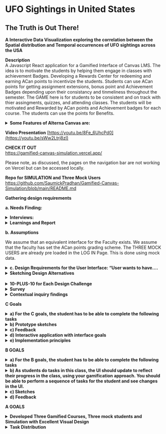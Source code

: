# UFO Sightings in United States
## The Truth is Out There!


**A Interactive Data Visualization exploring the correlation between the Spatial distribution and Temporal occurrences of UFO sightings across the USA**




**Description**
<br>
A Javascript React application for a Gamified Interface of Canvas LMS. The idea is to motivate the students by helping them engage in classes with achievement Badges. Developing a Rewards Center for redeeming and earning ACan points to incentivize the students. Students can use ACan points for getting assignment extensions, bonus point and Achievement Badges depending upon their consistancy and tinmeliness throughout the semester. The GAME here is for students to be consistent and on track with thier assingments, quizzes, and attending classes. The students will be motivated and Rewarded by ACan points and Achievement badges for each course. The students can use the points for Benefits. 

<details>
<summary><b> Some Features of Alterna Canvas are: </b></summary>


 •	 Students will be awarded the ACan points based on their past performance. 
 
 •	 Their is a Reward Center showing the Credit and Debit in Points.
 
 •	 The courses are listed at Levels (instead of Weeks). 
 
 •	 A Task Triumph Zone (aka To Do List) helps students be on top of their course work. 
 
 •	 Calendar helps visualize their tasks and tick them off to complete them and earn ACan points. 
 
 •	 Attending Zoom classes also gives them points. 
 
 •	 The course work is organized in terms of Weekly (Level Based) modules. 
 
 •	 Students can access their Assignemnts and quizes by redeeming points too. 
 
 •	 There is an Announcement Page for seeing the Latest Announcemnts Organized by Classes. 
 
 •	 The grade Book shows the weighted Grade and also refelcts the Acan Points. 
 
 •	 The Progress page helps students visualize their progress with ACan Points and Badges.

 </details>

**Video Presentation**
[https://youtu.be/8Fe_6UhcPd0](https://youtu.be/sWw2Ltrj8zI)

**CHECK IT OUT** <br>
https://gamified-canvas-simulation.vercel.app/

Please note, as discussed, the pages on the navigation bar are not working on Vercel but can be accessed locally. 

**Repo for SIMULATION and Three Mock Users** <br>
https://github.com/SaumickPradhan/Gamified-Canvas-Simulation/blob/main/README.md

**Gathering design requirements**

**a. Needs Finding:**
<details>
<summary> <b>Interviews:</b> </summary>


Interview 1 (Jenna Lowes, pre-med, sophomore at the University of Cincinnati) 
 
#### How do you access your assignments and plan to complete them in time? 
Jenna utilizes the built-in planning features on Canvas such as the to-do list to manage her workload effectively. She organizes her tasks using those features to complete her work on time. 
#### How do you motivate yourself to complete your assignments? 
Jenna stays motivated to complete her assignments by ensuring that she performs a self-care routine every day to de-stress from her heavy workload as a pre-med major.  
#### How do you ask for help when you are stuck? 
When Jenna is stuck, she makes use of Canvas's communication tools, such as discussion forums and messaging, to seek assistance from both peers and instructors. 
#### How do you feel about the assignment submission windows in Canvas? 
Jenna thinks the assignment submission window on Canvas is easy to navigate, but maybe having a clear feedback window would be useful, especially after an exam. 
#### Do you like how you are able to submit your exams? 
Jenna appreciates the flexibility of Canvas's submission windows, especially for exams, but she does not like how sometimes she is unsure if her exam has been submitted. 
#### What do you think could have been better with the way you submit your assignments? 
Jenna believes that providing clearer feedback after submitting an assignment would help. 
#### To what extent do you feel you are able to ask for help through Canvas – Be it your peers or your instructors? 
Canvas offers robust communication channels, making it easy for Jenna to seek help from peers and instructors when needed. 
#### How do you feel about being incentivized to play games on Canvas for extra credit? 
Jenna finds the idea of being incentivized to play games for extra credit in the alternate Canvas version motivating, as she feels like she would appreciate an extension on some of her assignments. 
#### What games do you play to relax from work/exams? 
Jenna usually plays idle games such as Sims to relax from work. 
#### To what extent do rewards and penalties in games motivate you? 
Rewards and penalties in games, especially the opportunity to earn extra credit on Canvas, would effectively motivate Jenna to stay engaged and complete tasks. 
 
 
 
Interview 2 (Vic Patel, Information Technology, junior at the University of Cincinnati) 
 
#### How do you access your assignments and plan to complete them in time? 
Vic typically accesses assignments on Canvas by logging in, finding the course page, and checking the assignments tab. He often sets reminders to stay on top of his workload. 
#### How do you motivate yourself to complete your assignments? 
Vic motivates himself by breaking assignments into smaller chunks and rewarding himself with breaks or treats after completing portions of the work. 
#### How do you ask for help when you are stuck? 
When Vic gets stuck, he asks help either by posting questions on the discussion forum or emailing his instructor. 
#### How do you feel about the assignment submission windows in Canvas? 
Vic generally finds the assignment submission windows in Canvas acceptable, as it is flexible. 
#### Do you like how you are able to submit your exams? 
Vic appreciates the convenience of submitting exams through Canvas, as it gives him control over his testing environment. 
#### What do you think could have been better with the way you submit your assignments? 
Vic believes that improving the clarity of the assignment submission process, particularly for file uploads and multiple attachments. 
#### To what extent do you feel you are able to ask for help through Canvas – Be it your peers or your instructors? 
Vic feels that Canvas is a valuable platform for seeking help, both from peers and instructors, through discussion boards, emails, and direct messaging. 
#### How do you feel about being incentivized to play games on Canvas for extra credit? 
 Vic thinks that incentivizing games on Canvas for extra credit is a fun idea that can motivate students who enjoy gaming. 
#### What games do you play to relax from work/exams? 
To relax, Vic enjoys playing games like Minecraft and Among Us, which helps him unwind and take a break from work and exams. 
#### To what extent do rewards and penalties in games motivate you? 
In terms of motivation, rewards and penalties in games can be a significant factor for Vic. He finds them very motivating and enjoys the sense of achievement and progress that comes with earning rewards in games. 
 
 
 
Interview-3: Aerospace Engineering major first-year student at UC Davis
  
#### How do you access your assignments and plan to complete them in time? 
I access my assignments on Canvas by logging into my account and navigating to the specific course where the assignment is located. Usually, the assignments are listed in a dedicated section or under a specific tab. To plan for completing them on time, I usually create a digital calendar on Google, which my university uses predominantly, to keep track of assignment due dates and prioritize them accordingly. The Canvas calendar is useful for this as well! 
#### How do you motivate yourself to complete your assignments? 
Motivation can be a tricky challenge, especially for challenging assignments. I find that breaking down the tasks into smaller, manageable parts helps. Additionally, I try to remind myself of my long-term goals and how completing assignments is essential for my academic success. Sometimes, I join study groups or work with my classmates and friends to stay motivated and accountable.  
#### How do you ask for help when you are stuck? 
Canvas provides several ways to ask for help. I can use discussion boards, send messages to instructors or friends, or even attend the TA or instructor office hours. When I'm stuck on a specific assignment, I usually start by posting a question on the discussion board or sending a message to the instructor. If I don't receive a timely response, I reach out to my friends for help. 
  
#### How do you feel about the assignment submission windows in Canvas? 
I find the assignment submission windows in Canvas to be reasonable. They typically provide adequate time for completing and submitting assignments. However, it's important to keep track of these windows, as missing a deadline can result in penalties.  
  
####  Do you like how you are able to submit your exams? 
Submitting exams on Canvas is straightforward. I appreciate the convenience of being able to complete exams digitally and receive instant feedback in some cases. However, it can be stressful, especially for high-stakes exams, as there is often a time limit. The exams with free-response questions especially, are the ones that are the most stressful because I don’t know how the professor or TA will grade it. 
  
 
#### What do you think could have been better with the way you submit your assignments? 
One improvement could be providing clearer instructions for assignment submissions on Canvas. Sometimes, the process can be confusing, especially for new students. It would also be helpful if Canvas allowed for multiple file uploads in a more user-friendly manner. I hate having to click the “Add File” button like 10 times for 10 different files. It would have been so much easier to submit my assignments if I could select multiple files in one go!  
  
#### To what extent do you feel you are able to ask for help through Canvas – Be it your peers or your instructors? 
I generally feel that Canvas offers several ways to ask for help, both from peers and instructors. The discussion boards and messaging system are useful for reaching out to instructors and classmates. However, the effectiveness of the help received varies based on the responsiveness of instructors and the willingness of peers to assist, which has fortunately been good so far. 
  
#### How do you feel about being incentivized to play games on Canvas for extra credit? 
I think the idea of incentivizing students to play games on Canvas for extra credit is very intriguing. It can be a fun and engaging way to earn additional points. I would definitely be interested in seeing this on my Canvas. It would make the entire process of using Canvas much more fun, in my opinion. I am also intrigued to know how this would be implemented! 
  
#### What games do you play to relax from work/exams? 
I often play casual mobile games to relax, such as puzzle games such as the 2048 game and strategy games like chess. These provide a break from academics and help me unwind after a long day. Sometimes, I also engage in physical activities or sports to de-stress. I also play games like Clash of Clans and Call of Duty, which are a little time-consuming, so I usually play them before bed for like an hour or so. 
  
#### To what extent do rewards and penalties in games motivate you? 
Rewards motivate me to keep playing the game for longer, and it also makes it much more fun to engage in a friendly competition with my friends to see who has the most rewards. Penalties, on the other hand, are quite disheartening, for the lack of a better word. I hate penalties! They are a buzzkill for me to be honest. But they enable me to see what I did wrong, so I can avoid doing that the next time I play the game, which often leads to more rewards! So, yeah, rewards are motivating! 
 
 
 
Interview-4: Computer Science major junior at UC 
 
#### How do you access your assignments and plan to complete them in time?  
Accessing assignments on Canvas is convenient. I typically log into my Canvas account and navigate to the respective course page. The assignment details, instructions, and due dates are readily available. To ensure I complete assignments on time, I use the Canvas Calendar to track assignment deadlines. This way, I can efficiently manage my time and prioritize tasks. Sometimes, even my friends remind me that an assignment’s due date is coming up, so that is another way I end up completing it on time! I often break down larger assignments into smaller tasks and allocate specific time slots for them. 
 
#### How do you motivate yourself to complete your assignments?  
Motivation can be a challenge, especially for complex programming assignments. To stay motivated, I often set personal goals and milestones for each assignment. Breaking the task into smaller, manageable parts makes it less daunting. I find that setting clear goals and focusing on the practical applications of what I'm learning can be highly motivating. Collaborating with my friends on group projects also adds an element of healthy competition and motivation. 
 
#### How do you ask for help when you are stuck?  
I try to look up the problems online, firstly, on sites like GeeksForGeeks or StackOverflow. If I 	can’t find anything there, I try to ask my friends if they know how to solve the problem. I also use the class Discord channel to discuss the problem with my classmates to see if they faced the same problem and how they solved it. The last resort is to ask the professor or TA about it. 
 
#### How do you feel about the assignment submission windows in Canvas?  
I think the assignment submission window on Canvas is good. It mentions everything I need to know about the assignment such as the instructions, due date details, the number of points it’s worth, etc. So, I would say it has sufficient information for me to turn in my assignment on time efficiently. I just wish I could select multiple files in one go! 
 
#### Do you like how you are able to submit your exams?  
Submitting exams on Canvas is straightforward, but it depends on the exam format. For multiple-choice or short-answer exams, I think Canvas is efficient. However, for coding questions or written exams involving equations and calculations, it could be improved to provide a more user-friendly text editor and ensure compatibility with various programming languages. 
 
#### What do you think could have been better with the way you submit your assignments?  
While Canvas is effective for assignment submission, it could be enhanced by providing a built-in code editor that supports multiple programming languages. Additionally, a plagiarism checker integrated into the submission process would be beneficial for maintaining academic integrity. Canvas could also improve the assignment submission process by allowing students to submit multiple code files more easily, as I mentioned earlier. This is especially important in computer science, where assignments often involve multiple code components. 
 
#### To what extent do you feel you are able to ask for help through Canvas – Be it your peers or your instructors?  
I think the Discussion Board on Canvas is helpful to some extent for asking questions, but people don’t use it too often, so I usually depend on the class communication channels such as Discord or GroupMe. Or I just email the professor directly, because often they are not aware of the conversation on the Discussion Board, or they have disabled it for the course! The discussions on Discord, GroupMe, and (sometimes) Canvas are particularly useful for sharing code snippets and troubleshooting. 
 
#### How do you feel about being incentivized to play games on Canvas for extra credit?  
Incentivizing games for extra credit is an interesting concept, especially if the games are designed to reinforce course content. It can make learning more engaging. However, the games should be thoughtfully integrated into the curriculum and align with the learning objectives. Playing games for extra credit could also be a source of motivation for people to study more if it involves using concepts learned in class to play it. 
 
#### What games do you play to relax from work/exams?   
I play games like Subway Surfers, Clash of Clans, Call of Duty, and Ludo, depending on my mood. I just use these games to relax after a busy day, so it’s probably just for a few minutes at the end of the day or after a stressful exam. I also enjoy multiplayer online games for relaxation. 
 
#### To what extent do rewards and penalties in games motivate you? 
Rewards and penalties in games can be motivating, especially when they are designed effectively. Earning points or achievements in games can be a satisfying way to track progress. Receiving in-game rewards or achieving high scores can also be a strong incentive to continue playing. Penalties, however, should be fair and not overly punitive, as excessive penalties can be demotivating. Personal preferences and the quality of game design play a significant role in how motivating rewards and penalties are. 
 
  
Interview-5: Brother, computer science graduate 
  
#### How do you access your assignments and plan to complete them in time? 
Accesses assignments on Canvas through a personal laptop, never mobile version. Has difficulty planning for assignments. Does not like Canvas’s calendar and To-Do system. Uses physical whiteboards as well as a personal calendar app to keep up with work. Likes this method due to reminders.  
#### How do you motivate yourself to complete your assignments? 
Says he is definitely a procrastinator. Stress is a big motivator. Usually only works ahead if it seems like he will be too busy. Breaks after bits of work help to make work easier. 
#### How do you ask for help when you are stuck? 
Doesn’t like how Canvas offers help. Usually searches randomly across the course page to find TA/office hours. Usually only searches online for answers or talks to a computer scientist's father. 
#### How do you feel about the assignment submission windows in Canvas? 
Hard deadlines can be stressful when pushing work to the last minute. But it is understandable that some sort of deadline should be in place. Doesn’t feel Canvas does good enough job reminding you of your assignments. 
#### Do you like how you are able to submit your exams? 
Depends on how the professor sets up the exam. Has had exams where once a question is submitted, can’t go back. Also doesn’t like exams that don’t show results in any way at end. No problem with honor system and cheating rules. 
#### What do you think could have been better with the way you submit your assignments? 
Reminders for assignments when they are due in 24 hours or maybe even more customizable options. Some sort of better way to organize upcoming assignments like a calendar app. 
#### To what extent do you feel you are able to ask for help through Canvas – Be it your peers or your instructors? 
Getting help through Canvas is ok. Has messaged teachers through messaging system and gotten responses. Seems like open discussion boards aren’t used. Never really messaged students except to form groups. 
#### How do you feel about being incentivized to play games on Canvas for extra credit? 
Normally there is no real incentive to get work done early, except for stress relief. Feels this could make him get more enthusiastic about starting and finishing work earlier. Wonders how to make it balanced for everyone. 
#### What games do you play to relax from work/exams? 
Enjoys strategy games like poker and chess. Spends a lot of time in fantastical games like Elden Ring. Really likes competitive games like Super Smash Bros 
#### To what extent do rewards and penalties in games motivate you? 
Definitely a big motivator for him. Even things such as numerical rankings or in-game achievements drive him to play more and harder. Spends lots of time trying to move online chess and smash ranking. Penalties can make him not want to play sometimes. Has quit for times after tough losses. 
 
Interview-6 : Roommate, Political Science graduate 
  
#### How do you access your assignments and plan to complete them in time? 
Checks the Canvas app on mobile phone regularly to keep up with assignment dates. Then completes assignments through personal laptop. Does not keep a calendar of upcoming assignments, only checks Canvas and remembers. 
#### How do you motivate yourself to complete your assignments? 
Has a hard time getting motivated but will usually stay on task once started. Likes to go to Coffee shop where they have nothing to do but work. Public can get loud and distracting, sometimes prefers quiet. 
#### How do you ask for help when you are stuck? 
Likes to check who is in class with them on Canvas to reach out about assignments/help. Same goes for contacting the professor, has reached out to them through Canvas. 
#### How do you feel about the assignment submission windows in Canvas? 
Usually not a problem for them. Sometimes an assignment or two slips through the cracks given how they keep track of assignments, but they get why deadlines are needed.  
#### Do you like how you are able to submit your exams? 
Does not like Canvas for exams. Gets very nervous for exams anyways, computer problems exasperate that. Only thing they like is typing essays for exams on Canvas instead of writing by hand.  
#### What do you think could have been better with the way you submit your assignments? 
Does not like assignment submission on Canvas. Is not a computer wiz and struggles mightily with converting file types for submissions. Usually ends up taking a while to do or needing help.  
#### To what extent do you feel you are able to ask for help through Canvas – Be it your peers or your instructors? 
Reached out to peers a good amount. Whether it is for access to class group messaging boards, or just help with assignments, they like group work. Never really reaches out to teacher through Canvas, only email.  
#### How do you feel about being incentivized to play games on Canvas for extra credit? 
Likes the idea but is nervous for all non gamers who might be at a disadvantage. Feels not every student might be able to make the most of this system. Thinks giving out more chances for extra credit is good.  
#### What games do you play to relax from work/exams? 
Not a big gamer at all. Only really ever plays the Sims to relax. Sometimes likes to play Candy Crush. Not familiar with most game systems/conventions. 
#### To what extent do rewards and penalties in games motivate you? 
In the games they do play, rewards and penalties are motivating. Gets sad when Sims die, and thinks beating difficult challenges is very rewarding. Thinks it could be good to get more students excited about work. 
 
</details>

<details> 
  <summary><b>Learnings and Report</b></summary>
  
#### What is their method to solve their problems and questions during the assignment completion window?  
A lot of students check the To-do or Assignments pages to keep track of deadlines. A lot of students use a personal calendar to assist with this. Some students use Canvas’s calendar and reminder system, but not all students were aware of the functionalities of this 
#### We will be observing how they work with other peers. How do they use the different features on Canvas and what buttons or pages do they use the most?  
Students spend a lot of time on the courses page, looking at all sorts of course related information there. Different majors use different connectivity features like discussion boards in different amounts. Lots of students like to reach out to each other for group work. 
#### What is their motivation to open canvas and why would they prefer the desktop version over the mobile version or vice versa? 
Some students check canvas regularly for announcements, assignment updates, or sanity checks. However, while some of this can be made easier on the go with the mobile app, students love the desktop version for actual work. 
#### What incentives will help students be motivated 
Students seem to be motivated by stress-relief, but not enough for most of them to get their work done in an early manner. Rankings, points, and medals do motivate gamers, but non-gamers can be motivated with deadline extension or extra credit 
#### Different types of assignments the user would encounter on Canvas 
Whether it is essays, exams, discussions, labs, or projects, all sorts of assignments are submitted through canvas. Different majors make different use of this. 
#### Canvas and students can benefit from a more intrinsically motivating teaching platform 
This definitely seems to be true. A lots of students mentioned procrastination or somewhat struggling with time management. Different forms of motivation could help with this problem. 
#### How students plan out their assignments and what strategies they use to stay on track – this would help us to figure out a way to improve our UI 
A lot of students check the To-do or Assignments pages to keep track of deadlines. A lot of students use a personal calendar to assist with this. Some students use Canvas’s calendar and reminder system, but not all students were aware of the functionalities of this 

</details>


**b.	Assumptions**

We assume that an equivalent interface for the Faculty exists. We assume that the faculty has set the ACan points grading scheme. The THREE MOCK USERS are already pre loaded in the LOG IN Page. This is done using mock data.

<details>
<summary><b>c.	Design Requirements for the User Interface: “User wants to have….</b></summary>

 •	Integrating Khan Academy’s pointing systems based on how well you do your work/ assignments.
 
 •	Redeeming points for extensions
 
 •	Penalizing for missed assignments etc.
 
 •	Game like UI that lets users practice similar questions for points
 
 •	Grade tracker to show progress
 
 •	Week modules will be levels
 
 •	Help section can be for asking help from the TA or professor
 
 •	Consider the mobile version of canvas as well

<b>Future Work:</b>

•	Create an integration with submission window

•	Have external connections to other Apps

•	Voice assistant integration with sound

•	User data analytics and feedback

</details>


<details>
<summary><b>Sketching Design Alternatives</b></summary>
<br>
The following are the design challenges we worked on initially:

1. Balancing Motivation Styles:
      - Design a system that caters to both competitive and collaborative learners. How can you
motivate students who thrive on competition while also supporting those who prefer a
cooperative approach?

2. Ensuring Accessibility:
      - How can you make the gamified elements accessible to all students, including those with
disabilities? Ensure that the gamification doesn't exclude any users.

3. Preventing Cheating:
      - How can you prevent students from gaming the system by exploiting the gamified elements
to earn unearned rewards or points?

4. Data Privacy and Security:
      - How do you protect sensitive student data when implementing gamification? Ensure that
data privacy and security are maintained.

5. Maintaining Engagement Over Time:
      - How can you design gamification elements that remain engaging throughout an entire
course or semester, rather than losing their appeal after a short period?

6. Feedback Frequency:
      - Determine the optimal frequency of feedback to keep students engaged without
overwhelming them with constant notifications and rewards.

7. Cross-Course Integration:
      - How can you ensure that gamification elements work seamlessly across various courses and
subjects, providing a consistent experience for students?

8. Alignment with Learning Objectives:
      - Ensure that the gamified elements align with the learning objectives of each course. How do
you strike a balance between fun and educational value?

9. Encouraging Self-Regulation:
      - Design challenges that encourage students to become more self-regulated in their learning.
How can you motivate them to set and manage their goals effectively?

10. Testing and Feedback Mechanism:
      - How will you gather feedback from students on the effectiveness of the gamification
elements? Develop a system to collect and act on this feedback.


</details>

<br>

<details>
<summary><b>10-PLUS-10 for Each Design Challenge</b></summary>
  
<details><summary><b>
 <br>
1. Balancing Motivation Styles:
Design a system that caters to both competitive and collaborative learners. How can you
motivate students who thrive on competition while also supporting those who prefer a
cooperative approach
</b></summary>

<img width="553" alt="image" src="https://github.com/SaumickPradhan/Gamified-Canvas-ACan/assets/90214774/6db6e96c-d152-4943-9951-42848fbd8d84">

<img width="553" alt="image" src="https://github.com/SaumickPradhan/Gamified-Canvas-ACan/assets/90214774/30233907-a0a7-4554-8992-f661f429668c">

<img width="519" alt="image" src="https://github.com/SaumickPradhan/Gamified-Canvas-ACan/assets/90214774/f85bc74c-027d-4f12-b47a-ed97bde295bd">

<img width="522" alt="image" src="https://github.com/SaumickPradhan/Gamified-Canvas-ACan/assets/90214774/a52b292d-3a19-46ea-8ddb-046a51b96d4e">

<img width="576" alt="image" src="https://github.com/SaumickPradhan/Gamified-Canvas-ACan/assets/90214774/60d22d08-90b9-4d7a-bef7-2e5fa5a94219">

<img width="524" alt="image" src="https://github.com/SaumickPradhan/Gamified-Canvas-ACan/assets/90214774/7625a35a-0b21-4354-b017-b2670c9d78ec">

</details>


<details>
<summary><b>
 <br>
 2. Preventing Cheating:
How can you prevent students from gaming the system by exploiting the gamified elements
to earn unearned rewards or points?
</b></summary>
  
<img width="467" alt="image" src="https://github.com/SaumickPradhan/Gamified-Canvas-ACan/assets/90214774/3dddf896-4ab4-415a-b4e6-010f52ca2deb">

<img width="523" alt="image" src="https://github.com/SaumickPradhan/Gamified-Canvas-ACan/assets/90214774/3c11b6e0-359a-41e0-8e4b-e9e9b76dbf7f">

<img width="444" alt="image" src="https://github.com/SaumickPradhan/Gamified-Canvas-ACan/assets/90214774/b5c084f3-0487-48dd-9a4c-d0154750937e">

<img width="472" alt="image" src="https://github.com/SaumickPradhan/Gamified-Canvas-ACan/assets/90214774/d39a00fe-e495-4f27-a3db-52424bc8ed05">

<img width="514" alt="image" src="https://github.com/SaumickPradhan/Gamified-Canvas-ACan/assets/90214774/88f77f9d-6f38-42a6-91e2-cbd2cbd7986c">

<img width="540" alt="image" src="https://github.com/SaumickPradhan/Gamified-Canvas-ACan/assets/90214774/67722ab9-d1f0-46c5-9f8d-000011a7790c">

<img width="544" alt="image" src="https://github.com/SaumickPradhan/Gamified-Canvas-ACan/assets/90214774/888a434a-1966-4353-b5f8-624f6e408818">

<img width="518" alt="image" src="https://github.com/SaumickPradhan/Gamified-Canvas-ACan/assets/90214774/5b1fefb4-c559-4eda-a0a3-aa78e1ae6f25">

</details>

<details>
<summary><b> 
 <br>
 3. Encouraging Self-Regulation:
Design challenges that encourage students to become more self-regulated in their learning.
How can you motivate them to set and manage their goals effectively?
</b></summary>

  <img width="394" alt="image" src="https://github.com/SaumickPradhan/Gamified-Canvas-ACan/assets/90214774/da28239a-cb8a-490c-a9b0-e091ee8398cb">
  <img width="432" alt="image" src="https://github.com/SaumickPradhan/Gamified-Canvas-ACan/assets/90214774/ab21fd7f-ee67-472c-8d6c-cf3d02797f02">
  <img width="411" alt="image" src="https://github.com/SaumickPradhan/Gamified-Canvas-ACan/assets/90214774/dd2ab53a-52b3-4aed-89b8-16d8cb3ac739">
  <img width="487" alt="image" src="https://github.com/SaumickPradhan/Gamified-Canvas-ACan/assets/90214774/34393cf6-582a-4d0e-9f57-422225558720">
  <img width="505" alt="image" src="https://github.com/SaumickPradhan/Gamified-Canvas-ACan/assets/90214774/4f8cd174-0b1a-49c2-b3cf-9ca452c6d37b">
  <img width="515" alt="image" src="https://github.com/SaumickPradhan/Gamified-Canvas-ACan/assets/90214774/e28ee0eb-0b5a-4924-9cd3-5eef568dd7dc">
  <img width="518" alt="image" src="https://github.com/SaumickPradhan/Gamified-Canvas-ACan/assets/90214774/262049c0-1229-4a35-a724-528ca4ff41d0">

</details>

</details>



<details>
  
<summary><b>Survey</b></summary>

Based on the [survey results](https://docs.google.com/forms/d/1ah7xhf0GLVIWrIkYG_3vp5ohAKhmPAdxknChNqKiidE/edit#responses), the following inferences could be drawn about the general opinions of students regarding Canvas:

1. Frequency of Interaction with Canvas:
   - Response: More than once a day.
   - Analysis: The majority of users interact with Canvas frequently, indicating that it plays a significant role in their daily academic routine.

2. Purpose of Using Canvas:
   - Response: Assignments.
   - Analysis: Users primarily use Canvas for managing assignments.

3. Customization of Canvas:
   - Response: No customization.
   - Analysis: Most users have not customized Canvas, suggesting that the default settings might meet their needs.

4. Importance of Canvas in Daily Academic Routine:
   - Response: Very Important.
   - Analysis: Canvas is considered very important in the daily academic routine of the users.

5. Overall Satisfaction with Canvas:
   - Response: 9 (on a scale of 1 to 10).
   - Analysis: Users generally have a high level of satisfaction with Canvas.

6. Preferred Interface for Canvas:
   - Response: Web-based/Online.
   - Analysis: The majority prefer the web-based interface over the mobile interface.

7. Satisfaction with Canvas User Interface:
   - Analysis: Users find the Canvas interface functional and easy to use, but there are neutral responses to its visual appeal.

8. Motivation and Gamification:
   - Response: Users feel motivated when tasks are gamified, and they support the idea of redeeming points for special features.

9. Incentives for Using Canvas:
   - Response: Points, quest badges, redeem points for extensions.
   - Analysis: Users are interested in incentives like points and badges for using Canvas.

10. Customization Preferences:
    - Analysis: Users express interest in more customization features, including avatar customization and rewards for timely assignment submission.

11. Progress Tracking and Organization:
    - Analysis: Users generally find Canvas effective for tracking progress, staying organized, and managing assignments and due dates.

12. Canvas Features Liked and Disliked:
    - Likes: Not specified.
    - Dislikes: Not specified.
    - Analysis: More details are needed to identify specific features liked or disliked.

13. Difficult Tasks on Canvas:
    - Response: None specified.
    - Analysis: Users did not mention specific tasks that are difficult to complete on Canvas.

14. Desired Changes or Additions to Canvas:
    - Response: None specified.
    - Analysis: More information is needed to understand users' suggestions for improvements.

15. Additional Comments:
    - Response: The font, placement of classes, none.
    - Analysis: Users have provided some feedback on specific aspects of Canvas, including font and class placement. Further details could provide insights into areas for improvement.

Overall, the analysis suggests that users generally have a positive experience with Canvas, find it useful for managing assignments, and are interested in gamification and customization features. 
  
</details>


<details>
  
<summary><b>Contextual inquiry findings</b></summary>

#### 1.  Interviewed, Jenna Lowes is a second year pre-med major, who uses Canvas: 

When collaborating with colleagues, Jenna makes the most of Canvas as her primary platform for interaction. She actively participates in online discussions and group projects with other pre-med students along with sharing her insights. She also regularly participates in peer research groups created in Canvas to foster effective collaboration on complex topics. 
Some of the features that Jenna uses: 
Announcements: Jenna uses the Announcements page to keep herself updated on important course information, schedule changes, and significant announcements from instructors. 
Modules: To access course materials, lecture notes, and assignments in an organized manner, Jenna relies on the modules section. This approach helps Jenna maintain a structured and well-organized approach to her studies. 
Grades: Jenna frequently checks the grades tab to keep a close eye on her academic progress. This tool allows her to review her grades and receive feedback on her assignments and exams. She also uses the prediction feature in the grades section to ensure that she is getting the grade she deserves. 
Discussion Boards: Depending on the course, Jenna actively participates in discussion boards to engage with peers and instructors, pose thought-provoking questions, and share her valuable insights. 
Assignments: Jenna effectively employs the assignments page to submit her coursework and to stay well-informed about due dates and specific assignment requirements. 
  
When asked about her preference for the web version or the app version, Jenna replied that she distinctly prefers the desktop version of Canvas for several compelling reasons: 
  
Screen size: The desktop version's responsive screen space provides Jenna with an ideal workspace, making it convenient for her to access and organize course materials. She believes this feature is especially useful when multitasking with multiple canvas tabs or scrolling through large PDFs. 
  
Efficiency: Jenna thinks it is more efficient to write out long essays and paragraphs on her laptop. Thus, she prefers the web version over the app version. 
  
Course Management: Jenna finds that the desktop version streamlines navigation through courses, modules, and assignments. This helps Jenna maintain a well-organized and efficient approach to her studies. 
  
While Jenna acknowledges the practicality of the mobile version for quick updates and checking announcements while on the move, she acknowledges its limitations for more involved tasks like in-depth interactions, essay composition, or comprehensive course exploration. Therefore, her go-to choice for substantial tasks on Canvas remains the desktop version. 
 
 
#### 2. Interviewed, Dhyey Patel is a fourth-year computer science major, who uses Canvas: 
Dhyey uses different features on Canvas depending on his needs and preferences. Some of the features he uses the most are: 
 
Dashboard: He uses the dashboard to view all of his courses, assignments, announcements, and calendar events.  
Courses: He accesses all his enrolled courses and their contents, such as modules, quizzes, discussions, grades, and files from here. He also views his course syllabus and outcomes here.  
Calendar: Dhyey uses this tab to see all upcoming events and deadlines for his courses and personal tasks. He also adds new reminders for events or edits an existing one. 
Inbox: He uses this to communicate with his instructors and peers. 
Account: He uses this to manage his personal settings and preferences, such as profile, notifications etc. 
 
He uses Canvas for various purposes, such as checking his grades, submitting assignments, participating in discussions, reviewing course materials, and collaborating with others. 
 
Dhyey prefers the desktop version of Canvas over the mobile version because he finds it more convenient and comfortable to use a larger screen and a keyboard. He also likes the desktop version because it has more features and functionalities than the mobile version. But he sometimes uses the mobile version when he is on the go or needs to access something quickly from his phone.
  
</details>



**C Goals**

<details>
<summary><b>a)	For the C goals, the student has to be able to complete the following tasks </b></summary>

<details>
<summary><b>View the syllabus </b></summary>

Here we're focusing on only one class, which is the user-interface class:

<img width="1436" alt="Screen Shot 2023-11-14 at 7 55 55 PM" src="https://github.com/SaumickPradhan/Gamified-Canvas-ACan/assets/88009707/27eb66f6-9bb6-4f56-a4e6-54dae7ae5e23">


</details>


<details>
<summary><b> View all announcements </b></summary>
 
Here we showcase all the assignments under the tab on the top, filtered for each class: 
 
<img width="1433" alt="Screen Shot 2023-11-14 at 10 35 40 PM" src="https://github.com/SaumickPradhan/Gamified-Canvas-ACan/assets/88009707/299ff0f3-42a4-490c-8b43-1d95f6bdd6e7">

</details>


<details>
<summary><b>View a list of presentations and other course materials, organized by modules.</b></summary>
 
 Under the modules section, seprated by colors, the user is able to see all their course material and presentation seprated by each module, representing levels to uncourage student progress:
 
<img width="1440" alt="Screen Shot 2023-11-14 at 10 37 36 PM" src="https://github.com/SaumickPradhan/Gamified-Canvas-ACan/assets/88009707/3a739dfb-b652-4997-9298-cd78ab949a06">

</details>
<details>
 <summary><b>View upcoming assignments </b></summary>

 Here, under the calender section on the top-navbar, the student is able to see their upcoming assignments, in a simple fashion and have a button to complete their assignments and fill up a bar to check their progress
 
 <img width="1427" alt="Screen Shot 2023-11-14 at 10 42 37 PM" src="https://github.com/SaumickPradhan/Gamified-Canvas-ACan/assets/88009707/b54f9d02-2725-44f8-9af1-6cf9b0c3bf56">

</details>
<details>
<summary><b>View their progress in the course</b></summary>

The GAME here is for students to be consistent and on track with thier assingments, quizzes, and attending classes. The students will be motivated and Rewarded by ACan points and Achievement badges for each course. The students can use the points for Benefits.
 
 <img width="1428" alt="Screen Shot 2023-11-14 at 10 44 37 PM" src="https://github.com/SaumickPradhan/Gamified-Canvas-ACan/assets/88009707/be1e3135-2877-43b7-b624-727bd9d30bd2">

</details>
</details>

<details>
  <summary><b>b)	Prototype sketches</b> </summary>
  
 ![C-level Sketch-01](https://github.com/SaumickPradhan/Gamified-Canvas-ACan/assets/88009707/5c8def88-bf62-4d5f-85be-599d2c70d443)
 
![C-level Sketch-02](https://github.com/SaumickPradhan/Gamified-Canvas-ACan/assets/88009707/c3dbf31f-5c21-4a56-8ed2-bb652bacfb49)![C-level Sketch-03](https://github.com/SaumickPradhan/Gamified-Canvas-ACan/assets/88009707/673b6cc0-3a11-4477-a2bf-5a4de288f330)
 
![C-level Sketch-04](https://github.com/SaumickPradhan/Gamified-Canvas-ACan/assets/88009707/1598106e-66a0-4456-90a3-287ab936f55e)
 
![C-level Sketch-05](https://github.com/SaumickPradhan/Gamified-Canvas-ACan/assets/88009707/98433269-790d-45c8-9d93-6c0f3d62111e)
 
![C-level Sketch-06](https://github.com/SaumickPradhan/Gamified-Canvas-ACan/assets/88009707/a5445f28-2d7c-4c33-9f98-27e64c49b58f)
 
![C-level Sketch-07](https://github.com/SaumickPradhan/Gamified-Canvas-ACan/assets/88009707/31c24cbb-d917-454b-9103-4b6aa6ab5278)![C-level Sketch-08](https://github.com/SaumickPradhan/Gamified-Canvas-ACan/assets/88009707/c863e796-e2c1-4f33-99ca-6c1de15d003d)
 
![C-level Sketch-09](https://github.com/SaumickPradhan/Gamified-Canvas-ACan/assets/88009707/55d324b6-4e7f-4b89-9d8f-e3b7dab91219)
 
![C-level Sketch-10](https://github.com/SaumickPradhan/Gamified-Canvas-ACan/assets/88009707/3f68ea71-9d5b-4a97-8b16-c7451d7d132a)![C-level Sketch-11](https://github.com/SaumickPradhan/Gamified-Canvas-ACan/assets/88009707/e416ce5c-71b3-4849-9204-09db600b20d2)
 
 ![C-level Sketch-11](https://github.com/SaumickPradhan/Gamified-Canvas-ACan/assets/88009707/be051655-7e67-4913-8881-a1b9b4a5793b)

![C-level Sketch-12](https://github.com/SaumickPradhan/Gamified-Canvas-ACan/assets/88009707/3ac7b0e2-555f-42a7-b7f5-29d48a04a117)




</details>

<details>
  <summary><b>c) Feedback</b> </summary>
Feedback from Jenna, one of the students interviewed for questions and contextual inquiry: The website looks great, especially the UI! I love how you've implemented the assignments and modules page!
<br>  
  
</details>



<details>
  <summary><b>d)	Interactive application with interface goals</b></summary>
  Code an be found under Gamified-Canvas-ACan folder. Run using "npm run dev" in React. The Simulation with the "TO THE FUTURE" button is in a different Repo: https://github.com/SaumickPradhan/Gamified-Canvas-Simulation
</details>

<details>
  <summary><b>e) Implementation principles</b></summary>
  <details>
    <summary><b>Consider visual design principles in your design:</b></summary>
    i.The UI has simplicity in using. All the features and interactive options are clearly laid out. The feature have regularity and in font size, color and other styling.<br>
ii.	The visual hierarchy is similar to Canvas but Gamified, based on above mentioned Games, which the user is familiar with. <br>
iii.	Not much learning is required as it has a layout similar to other Game UI. This helps in Learnability as there is a continuity in the UI from other platforms<br>
iv.	Proximity of all the pages is seen. Also the controls are well spaced in their own grids. Easy to show navigation and current page<br>
v.	Color is same throughout and the user is able to familiarize with it quickly.<br>
vi.	Controls are visually represented and easy to access. They provide feedback for every interaction.<br>
  </details>

  <details>
    <summary><b>Provide appropriate feedback for interactions</b></summary>
i For this Mock UI, the user already knows what to click as the controls, apps, sliders, etc. as familiar.<br>
ii.	Drop down menus and windows are interactable with feedback<br>
iii.	The username can be seen at the top<br>
iv.	The buttons have a different click arrow.<br>
v.  The SIMULATION and MOCK USERS can easily be tested. <br>
  </details>

   <details>
    <summary><b>Elements should be clearly laid out.  Your interface for the smart object should have fixed dimensions (non-resizing, non-responsive layout) with size and aspect ratio that is appropriate for your object.</b></summary>
  i.The mock UI handles resizing.<br>
ii.	Boundaries are clearly laid out on the webpage.   <br>

  </details>
</details>



**B GOALS**
<details>
<summary><b>a)	For the B goals, the student has to be able to complete the following tasks </b></summary>
  <details>
   <summary><b>Submit assignments - Submission needs to have text entry and document upload options.</b></summary>
   
   There are quite a few things going on with this interface – The student can select the assignment they wish to submit, and choose to select options for Bonus Points or Due Date Extensions, based on the policies set by their instructor. 
   
   <b>They can then use the File Submission window to select and submit a file from their device or use the Text Entry submission for turning in their work.</b> 

   The submission button (a.k.a. the "Submit Assignment" button), when clicked, automatically "submits" the assignment and reloads the page without the student having to click anything. 
   
   <img width="990" alt="image" src="https://github.com/SaumickPradhan/Gamified-Canvas-ACan/assets/90214774/fa772c39-d445-4d57-81c5-793b22d3a78d">
  </details>

  <details>
   <summary><b>Access course materials - view or download presentations</b></summary>
   
   The student is able to view all the course material through the course modules, the components of which are color-coded as follows:

   i. The _Blue-colored_ components of the module are the course material that the student can read, such as the Syllabus, in-class activities, or tutorials.

   ii. The _Green-colored_ components of the module are the presentations that the instructor has uploaded.

   iii. The _Red-colored_ components of the module are the assignments that the instructor has assigned to the student.

   iv. The _Pink-colored_ component of the module is that of the project information.

   <b>The student can preview the documents using the  <img width="15" alt="image" src="https://github.com/SaumickPradhan/Gamified-Canvas-ACan/assets/90214774/7cc9abdb-3a8e-4878-a624-448f6e0d6de0">  button and download the documents using the  <img width="15" alt="image" src="https://github.com/SaumickPradhan/Gamified-Canvas-ACan/assets/90214774/50d32220-eac6-479e-a7dd-b37037c53854">  button.</b>

   
  <img width="1178" alt="image" src="https://github.com/SaumickPradhan/Gamified-Canvas-ACan/assets/90214774/bf109bc2-85a4-4d7c-96b1-1135cfd058ff">

  </details>


  <details>
   <summary><b>View their grades on assignments, and their grade in the course so far, according to the instructor's grade weighting scheme.</b></summary>
   
   The student is able to view their grades on the different assignments, exams, and quizzes in the GradeBook (a.k.a. the "Grades" section) according to the instructor's weighting scheme (used from the mock data given in the zip file).

  <img width="1413" alt="image" src="https://github.com/SaumickPradhan/Gamified-Canvas-ACan/assets/90214774/d5f46b32-df99-46a7-903a-82b713590dac">

  </details>

  <details>
   <summary><b>Plan their work - using a calendar or to-do list.</b></summary>
   
   The student is able to use the to-do list feature (a.k.a. the "Task Triumphs Zone") to plan out their work, according to their needs.

   They can use the "Add" button to add new tasks to the task list and use the "Edit" button to edit any to-do on their list. They can either click on the to-do list item to mark it as completed (highlighted in blue with a strikethrough font), or use the "Remove" button to get rid of the task from the list altogether.

  <img width="692" alt="image" src="https://github.com/SaumickPradhan/Gamified-Canvas-ACan/assets/90214774/0919bf98-4acb-444a-87b0-dfafedfe58a4">

  </details>


  <details>
   <summary><b>Zoom connection option.</b></summary>
   
   The student can also use the Zoom Lectures feature to attend classes online, for which they are awarded a certain number of ACan Points by their instructor, as shown below. This feature shows them which classes they have attended and which ones they have not yet attended. We envision these to either be live lectures or video recordings posted by their instructor for which they can receive credit for either of them.

  <img width="1372" alt="image" src="https://github.com/SaumickPradhan/Gamified-Canvas-ACan/assets/90214774/80353c4c-5e58-4cfa-bda8-b8df065a30b9">

  </details>
</details>


<details>
   <summary><b>b) As students do tasks in this class, the UI should update to reflect their progress in the class, using your gamification approach.  You should be able to perform a sequence of tasks for the student and see changes in the UI.</b></summary>
   
   As the student does their tasks in the class, all of it gets logged in the Rewards Center as and when they receive (or lose) ACan Points for their work. 

   For example, if the student submits their assignment 5 days before the deadline, they get awarded 20 ACan Points, whereas they get 10 ACan Points deducted for submitting their quiz late, as shown in the screenshot below:
   
  <img width="1375" alt="image" src="https://github.com/SaumickPradhan/Gamified-Canvas-ACan/assets/90214774/9c11eba5-3cdb-4cf5-9e94-dc6d7710d05b">

  </details>
  
  
  <details>
    <summary><b>c) Sketches</b></summary>
    <img width="638" alt="image" src="https://github.com/SaumickPradhan/Gamified-Canvas-ACan/assets/90214774/066f713d-68aa-4345-9c55-3b027f72a8e8">
    <img width="657" alt="image" src="https://github.com/SaumickPradhan/Gamified-Canvas-ACan/assets/90214774/876d5d9c-a7ae-40db-9be3-ea003b33e0e5">
    <img width="661" alt="image" src="https://github.com/SaumickPradhan/Gamified-Canvas-ACan/assets/90214774/61c4cd09-8e9f-4b48-bd37-7c06b4770f70">
    <img width="650" alt="image" src="https://github.com/SaumickPradhan/Gamified-Canvas-ACan/assets/90214774/d22d652c-637a-4627-892b-26244f770560">
    <img width="654" alt="image" src="https://github.com/SaumickPradhan/Gamified-Canvas-ACan/assets/90214774/88e26425-0f61-4766-b3e1-1bb66bf4dfbe">
    <img width="642" alt="image" src="https://github.com/SaumickPradhan/Gamified-Canvas-ACan/assets/90214774/335c8abd-e7fd-4186-b446-6660f392c45e">
    <img width="647" alt="image" src="https://github.com/SaumickPradhan/Gamified-Canvas-ACan/assets/90214774/3f70d44c-6299-44e3-b4bc-98cb2384986c">
    <img width="658" alt="image" src="https://github.com/SaumickPradhan/Gamified-Canvas-ACan/assets/90214774/7c8b6a25-98bc-4e14-8195-ae2e05582409">
    <img width="632" alt="image" src="https://github.com/SaumickPradhan/Gamified-Canvas-ACan/assets/90214774/2d594fdc-28d6-494f-8671-dc8ebc906e0b">
    <img width="636" alt="image" src="https://github.com/SaumickPradhan/Gamified-Canvas-ACan/assets/90214774/eb1c1a99-d2f4-439e-95fa-047271cd2b65">
  </details>
  
  <details>
    <summary><b>d) Feedback</b></summary>
    We got the following feedback from our interviewees:
   <br></br>

   > (I) love the design of your login page! It's super clean and simple, and it's easy to use. I especially like the way you've used the UC logo and bearcat image. They add a nice touch of personality. I'm sure your users will love the new login page! It's fresh, modern, and easy to use.
>
Here are a few minor suggestions:
>
>Add a border around the login form to make it pop.
>Make the "LOG IN!!" button bigger and more colorful.
>Maybe add functionality to enable the users to save their login info, so they don't have to remember it every time they want to access your Alterna-Canvas!
>
  </details>

</details>


**A GOALS**
<details>
  <summary><b>Developed Three Gamified Courses, Three mock students and Simulation with Excellent Visual Design</b></summary>
  Created Three Courses User Interface, Senior Design, Computer Graphics for each Student. Each course has a unique Syllabus, grading scale, Progress bar, ACan pointing scheme and Badges system.


  The unique Badges system for each course, Reward ACan points, Redeeming points for submitting assignments, a user friendly approachable color Pallete makes it a gamified concept. The game is collect as many points as possible to get Benefits. 

  We have the ability to save three user profiles (Nehang, Nachiket, Sam) and store the password on GOOGLE Passwords.


  For Simulation, we have a TO THE FUTURE button to see the how the students performance runs over the semester. We have a Progress Bar for the Calendar to show the progress as well. We have various pages that change according to "THE FUTURE" to simulate the progress of the student.

  <img width="433" alt="image" src="https://github.com/SaumickPradhan/Gamified-Canvas-ACan/assets/85262444/1337d389-b53c-496d-b29e-7da0d9a80b3c">
  

  <img width="978" alt="image" src="https://github.com/SaumickPradhan/Gamified-Canvas-ACan/assets/85262444/1cf24740-57d5-47a3-86ac-694953e4fbd4">


  <img width="417" alt="image" src="https://github.com/SaumickPradhan/Gamified-Canvas-ACan/assets/85262444/0b5af5cb-635e-4264-ad26-65874749a090">



<img width="455" alt="image" src="https://github.com/SaumickPradhan/Gamified-Canvas-ACan/assets/85262444/59c36d7f-5a37-46b2-99e0-9ad1d0fa95fa">


 <img width="1375" alt="image" src="https://github.com/SaumickPradhan/Gamified-Canvas-ACan/assets/85262444/750d4b3e-89f6-4be1-aa57-39995fde36f8">


<img width="1311" alt="image" src="https://github.com/SaumickPradhan/Gamified-Canvas-ACan/assets/85262444/40016d99-146b-4501-b6ae-53fd508477e7">


<img width="1145" alt="image" src="https://github.com/SaumickPradhan/Gamified-Canvas-ACan/assets/85262444/81250874-ac59-426d-a3fb-3fde69b8275f">

 <details>
    <summary><b>Sketches</b></summary>

   
  <img width="440" alt="image" src="https://github.com/SaumickPradhan/Gamified-Canvas-ACan/assets/85262444/e05a2339-1306-49e3-9c4a-60f6bcd365a0">

  <img width="339" alt="image" src="https://github.com/SaumickPradhan/Gamified-Canvas-ACan/assets/85262444/de11ab72-ee52-423b-98e5-0ddccf568383">

  <img width="382" alt="image" src="https://github.com/SaumickPradhan/Gamified-Canvas-ACan/assets/85262444/c3b59eff-a399-48da-a707-33bc645d558a">






  </details>
  <details>
    <summary><b>Feedback</b></summary>
Feedback was to have the TO THE FUTURE button on the top
  </details>
  
</details>


 <details>
  <summary><b>Task Distribution</b></summary>

  <b> All the sketches show above with their assigned creator. Here are the pages worked on by the Team:</b>
  
  *  Login Page: Nehang
  *  Linking Pages with Router: Nachiket
  *  Dashboard Page: Saumick
  *  Rewards Center: Saumick
  *  Announcement Page: Nachiket
  *  Progress Page: Saumick
  *  Entire Framework and Navigation: Nachiket
  *  Syllabus Page: Saumick
  *  Module Page with levels: Nehang
  *  Preview and Download feature: Nehang
  *  Grades Page: Saumick
  *  Assignment Page: Nehang
  *  Zoom Page: Saumick
  *  To do List Page: Nehang
  *  Calendar Page: Nehang
  *  Error handling: Nachiket
  *  To the Future Button: Samuel
  *  Three mock users array: Samuel
  
  <b> Saumick, Nachiket, Nehang worked on the document work. Samuel provided the A Goal sketches</b>
 </details>
